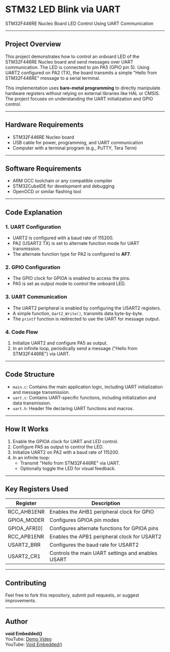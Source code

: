 # STM32 LED Blink via UART

STM32F446RE Nucleo Board LED Control Using UART Communication

---

## Project Overview

This project demonstrates how to control an onboard LED of the STM32F446RE Nucleo board and send messages over UART communication. The LED is connected to pin PA5 (GPIO pin 5). Using UART2 configured on PA2 (TX), the board transmits a simple "Hello from STM32F446RE" message to a serial terminal.

This implementation uses **bare-metal programming** to directly manipulate hardware registers without relying on external libraries like HAL or CMSIS. The project focuses on understanding the UART initialization and GPIO control.

---

## Hardware Requirements

- STM32F446RE Nucleo board  
- USB cable for power, programming, and UART communication  
- Computer with a terminal program (e.g., PuTTY, Tera Term)  

---

## Software Requirements

- ARM GCC toolchain or any compatible compiler  
- STM32CubeIDE for development and debugging  
- OpenOCD or similar flashing tool  

---

## Code Explanation

### 1. **UART Configuration**
- UART2 is configured with a baud rate of 115200.  
- PA2 (USART2 TX) is set to alternate function mode for UART transmission.  
- The alternate function type for PA2 is configured to **AF7**.  

### 2. **GPIO Configuration**
- The GPIO clock for GPIOA is enabled to access the pins.  
- PA5 is set as output mode to control the onboard LED.  

### 3. **UART Communication**
- The UART2 peripheral is enabled by configuring the USART2 registers.  
- A simple function, `Uart2_Write()`, transmits data byte-by-byte.  
- The `printf` function is redirected to use the UART for message output.  

### 4. **Code Flow**
1. Initialize UART2 and configure PA5 as output.  
2. In an infinite loop, periodically send a message ("Hello from STM32F446RE") via UART.  

---

## Code Structure

- `main.c`: Contains the main application logic, including UART initialization and message transmission.  
- `uart.c`: Contains UART-specific functions, including initialization and data transmission.  
- `uart.h`: Header file declaring UART functions and macros.  

---

## How It Works

1. Enable the GPIOA clock for UART and LED control.  
2. Configure PA5 as output to control the LED.  
3. Initialize UART2 on PA2 with a baud rate of 115200.  
4. In an infinite loop:  
   - Transmit "Hello from STM32F446RE" via UART.  
   - Optionally toggle the LED for visual feedback.  

---

## Key Registers Used

| Register         | Description                                       |
|------------------|---------------------------------------------------|
| RCC_AHB1ENR      | Enables the AHB1 peripheral clock for GPIO        |
| GPIOA_MODER      | Configures GPIOA pin modes                        |
| GPIOA_AFR[0]     | Configures alternate functions for GPIOA pins     |
| RCC_APB1ENR      | Enables the APB1 peripheral clock for USART2      |
| USART2_BRR       | Configures the baud rate for USART2               |
| USART2_CR1       | Controls the main UART settings and enables USART |

---

## Contributing

Feel free to fork this repository, submit pull requests, or suggest improvements.

---

## Author

**void Embedded()**  
YouTube: [Demo Video](https://youtube.com/shorts/oDW3sFN8Ufs?si=VdQ8GjmIyv7x8tQI)  
YouTube: [Void Embedded()](https://youtube.com/@void_embedded?si=LfwY5p6dR7dW5s0p)
```
